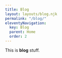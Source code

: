 ```yaml
---
title: Blog
layout: layouts/blog.njk
permalink: "/blog/"
eleventyNavigation:
  key: Blog
  parent: Home
  order: 2
---
```


This is **blog** stuff.
